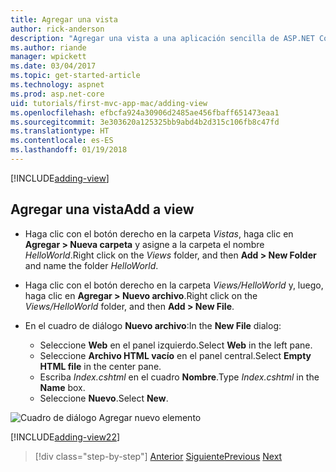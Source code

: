 ```yaml
---
title: Agregar una vista
author: rick-anderson
description: "Agregar una vista a una aplicación sencilla de ASP.NET Core MVC"
ms.author: riande
manager: wpickett
ms.date: 03/04/2017
ms.topic: get-started-article
ms.technology: aspnet
ms.prod: asp.net-core
uid: tutorials/first-mvc-app-mac/adding-view
ms.openlocfilehash: efbcfa924a30906d2485ae456fbaff651473eaa1
ms.sourcegitcommit: 3e303620a125325bb9abd4b2d315c106fb8c47fd
ms.translationtype: HT
ms.contentlocale: es-ES
ms.lasthandoff: 01/19/2018
---
```

[!INCLUDE[adding-view](../../includes/mvc-intro/adding_view1.md)]

## <a name="add-a-view"></a><span data-ttu-id="677d8-103">Agregar una vista</span><span class="sxs-lookup"><span data-stu-id="677d8-103">Add a view</span></span> 

* <span data-ttu-id="677d8-104">Haga clic con el botón derecho en la carpeta *Vistas*, haga clic en **Agregar > Nueva carpeta** y asigne a la carpeta el nombre *HelloWorld*.</span><span class="sxs-lookup"><span data-stu-id="677d8-104">Right click on the *Views* folder, and then **Add > New Folder** and name the folder *HelloWorld*.</span></span>
* <span data-ttu-id="677d8-105">Haga clic con el botón derecho en la carpeta *Views/HelloWorld* y, luego, haga clic en **Agregar > Nuevo archivo**.</span><span class="sxs-lookup"><span data-stu-id="677d8-105">Right click on the *Views/HelloWorld* folder, and then **Add > New File**.</span></span>
* <span data-ttu-id="677d8-106">En el cuadro de diálogo **Nuevo archivo**:</span><span class="sxs-lookup"><span data-stu-id="677d8-106">In the **New File** dialog:</span></span>

  * <span data-ttu-id="677d8-107">Seleccione **Web** en el panel izquierdo.</span><span class="sxs-lookup"><span data-stu-id="677d8-107">Select **Web** in the left pane.</span></span>
  * <span data-ttu-id="677d8-108">Seleccione **Archivo HTML vacío** en el panel central.</span><span class="sxs-lookup"><span data-stu-id="677d8-108">Select **Empty HTML file** in the center pane.</span></span>
  * <span data-ttu-id="677d8-109">Escriba *Index.cshtml* en el cuadro **Nombre**.</span><span class="sxs-lookup"><span data-stu-id="677d8-109">Type *Index.cshtml* in the **Name** box.</span></span>
  * <span data-ttu-id="677d8-110">Seleccione **Nuevo**.</span><span class="sxs-lookup"><span data-stu-id="677d8-110">Select **New**.</span></span>

![Cuadro de diálogo Agregar nuevo elemento](adding-view/_static/add_view.png)

[!INCLUDE[adding-view22](../../includes/mvc-intro/adding_view2.md)]

>[!div class="step-by-step"]
<span data-ttu-id="677d8-112">[Anterior](adding-controller.md)
[Siguiente](adding-model.md)</span><span class="sxs-lookup"><span data-stu-id="677d8-112">[Previous](adding-controller.md)
[Next](adding-model.md)</span></span>
